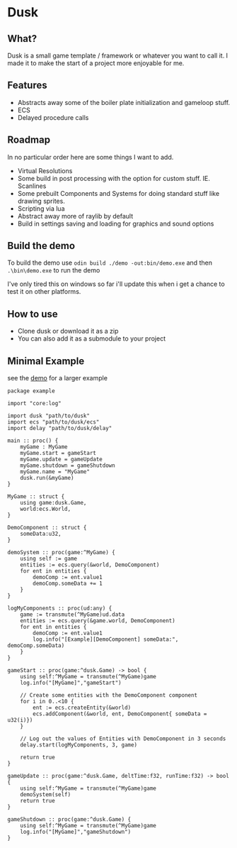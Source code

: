 # Dusk

## What?

Dusk is a small game template / framework or whatever you want to call it.
I made it to make the start of a project more enjoyable for me.

## Features

* Abstracts away some of the boiler plate initialization and gameloop stuff.
* ECS
* Delayed procedure calls

## Roadmap

In no particular order here are some things I want to add.

* Virtual Resolutions
* Some build in post processing with the option for custom stuff. IE. Scanlines
* Some prebuilt Components and Systems for doing standard stuff like drawing sprites.
* Scripting via lua
* Abstract away more of raylib by default
* Build in settings saving and loading for graphics and sound options

## Build the demo

To build the demo use `odin build ./demo -out:bin/demo.exe`
and then `.\bin\demo.exe` to run the demo

I've only tired this on windows so far i'll update this when i get a chance to test it on other platforms.

## How to use

- Clone dusk or download it as a zip
- You can also add it as a submodule to your project

## Minimal Example

see the [demo](demo/demo.odin) for a larger example

```Odin
package example

import "core:log"

import dusk "path/to/dusk"
import ecs "path/to/dusk/ecs"
import delay "path/to/dusk/delay"

main :: proc() {
    myGame : MyGame
    myGame.start = gameStart
    myGame.update = gameUpdate
    myGame.shutdown = gameShutdown
    myGame.name = "MyGame"
    dusk.run(&myGame)
}

MyGame :: struct {
    using game:dusk.Game,
    world:ecs.World,
}

DemoComponent :: struct {
    someData:u32,
}

demoSystem :: proc(game:^MyGame) {
    using self := game
    entities := ecs.query(&world, DemoComponent)
    for ent in entities {
        demoComp := ent.value1
        demoComp.someData += 1
    }
}

logMyComponents :: proc(ud:any) {
    game := transmute(^MyGame)ud.data
    entities := ecs.query(&game.world, DemoComponent)
    for ent in entities {
        demoComp := ent.value1
        log.info("[Example][DemoComponent] someData:", demoComp.someData)
    }
}

gameStart :: proc(game:^dusk.Game) -> bool {
    using self:^MyGame = transmute(^MyGame)game
    log.info("[MyGame]","gameStart")

    // Create some entities with the DemoComponent component
    for i in 0..<10 {
        ent := ecs.createEntity(&world)
        ecs.addComponent(&world, ent, DemoComponent{ someData = u32(i)})
    }

    // Log out the values of Entities with DemoComponent in 3 seconds
    delay.start(logMyComponents, 3, game)
    
    return true
}

gameUpdate :: proc(game:^dusk.Game, deltTime:f32, runTime:f32) -> bool {
    using self:^MyGame = transmute(^MyGame)game
    demoSystem(self)
    return true
}

gameShutdown :: proc(game:^dusk.Game) {
    using self:^MyGame = transmute(^MyGame)game
    log.info("[MyGame]","gameShutdown")
}
```
